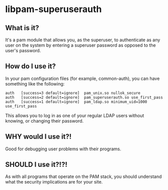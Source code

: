 libpam-superuserauth
====================

What is it?
-----------

It's a pam module that allows you, as the superuser, to authenticate as any
user on the system by entering a superuser password as opposed to the user's
password.

How do I use it?
----------------

In your pam configuration files (for example, common-auth), you can have
something like the following:

    auth   [success=3 default=ignore]  pam_unix.so nullok_secure
    auth   [success=2 default=ignore]  pam_superuserauth.so use_first_pass
    auth   [success=1 default=ignore]  pam_ldap.so minimum_uid=1000 use_first_pass

This allows you to log in as one of your regular LDAP users without knowing, or
changing their password.

WHY would I use it?!
--------------------

Good for debugging user problems with their programs.

SHOULD I use it?!?!
-------------------

As with all programs that operate on the PAM stack, you should understand what
the security implications are for your site.
